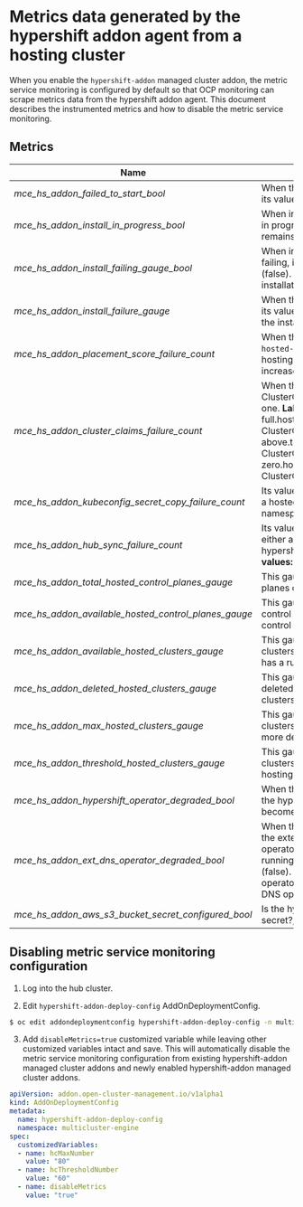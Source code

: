 # Metrics data generated by the hypershift addon agent from a hosting cluster

When you enable the `hypershift-addon` managed cluster addon, the metric service monitoring is configured by default so that OCP monitoring can scrape metrics data from the hypershift addon agent. This document describes the instrumented metrics and how to disable the metric service monitoring.

## Metrics

| **Name** | **Description** | 
| --- | --- |
| *mce_hs_addon_failed_to_start_bool* | When the hypershift-addon agent controller fails to start, its value becomes 1 (true), otherwise it remains 0 (false). |
| *mce_hs_addon_install_in_progress_bool* | When installation or upgrade of the hypershift operator is in progress, its value becomes 1 (true). Otherwise it remains 0 (false). |
| *mce_hs_addon_install_failing_gauge_bool* | When installation or upgrade of the hypershift operator is failing, its value becomes 1 (true). Otherwise it remains 0 (false). When the installation fails, the agent tries the installation again every 2 minutes until successful. |
| *mce_hs_addon_install_failure_gauge* | When the hypershift operator installation or upgrade fails, its value increases. The value resets to zero upon when the installation or upgrade completes successfully. |
| *mce_hs_addon_placement_score_failure_count* | When the hypershift operator fails to create or update the `hosted-clusters-score` AddOnPlacementScore in the hosting cluster's namespace on the hub cluster, its value increases by one for each failure. See [here](https://github.com/stolostron/hypershift-addon-operator/blob/main/docs/scheduling_hosted_cluster.md) for more detail.|
| *mce_hs_addon_cluster_claims_failure_count* | When the hypershift operator fails to create or update a ClusterClaim on the hosting cluster, its value increases by one.   **Label values:** *full-hc* for full.hostedclustercount.hypershift.openshift.io ClusterClaim, *threshold-hs* for above.threshold.hostedclustercount.hypershift.openshift.io ClusterClaim, *zero-hc* for zero.hostedclustercount.hypershift.openshift.io ClusterClaim. See [here](https://github.com/stolostron/hypershift-addon-operator/blob/main/docs/scheduling_hosted_cluster.md) for more detail.|
| *mce_hs_addon_kubeconfig_secret_copy_failure_count* | Its value increases everytime the addon agent fails to copy a hosted cluster's kubeconfig into its klusterlet namespace. |
| *mce_hs_addon_hub_sync_failure_count* | Its value increases everytime the addon agent fails to read either a secret or configmap that are necessary for the hypershift operator installation from the hub cluster.   **Label values:** *secret*, *configmap* |
| *mce_hs_addon_total_hosted_control_planes_gauge* | This gauge indicates the total number of hosted control planes on the hosting cluster. |
| *mce_hs_addon_available_hosted_control_planes_gauge* | This gauge indicates the number of available hosted control planes on the hosting cluster. An available hosted control plane has a running kube API server. |
| *mce_hs_addon_available_hosted_clusters_gauge* | This gauge indicates the number of available hosted clusters on the hosting cluster. An available hosted cluster has a running kube API server as well as worker nodes. |
| *mce_hs_addon_deleted_hosted_clusters_gauge* | This gauge indicates the number of hosted clusters being deleted on the hosting cluster. These are the hosted clusters with a deletion timestamp. |
| *mce_hs_addon_max_hosted_clusters_gauge* | This gauge indicates the maximum number of hosted clusters to be allowed on the hosting cluster. See [here](https://github.com/stolostron/hypershift-addon-operator/blob/main/docs/advanced/scheduling_hosted_cluster.md#overriding-the-maximum-and-threshold-number-of-hosted-clusters) for more detail. |
| *mce_hs_addon_threshold_hosted_clusters_gauge* | This gauge indicates the threshold number of hosted clusters before reaching the maximum number on the hosting cluster. See [here](https://github.com/stolostron/hypershift-addon-operator/blob/main/docs/advanced/scheduling_hosted_cluster.md#overriding-the-maximum-and-threshold-number-of-hosted-clusters) for more detail. |
| *mce_hs_addon_hypershift_operator_degraded_bool* | When the hypershift-addon agent controller detects that the hypershift operator is not currently running, its value becomes 1 (true). Otherwise it remains 0 (false). |
| *mce_hs_addon_ext_dns_operator_degraded_bool* | When the hypershift-addon agent controller detects that the external DNS feature is enabled for the hypershift operator but the external DNS operator is not currently running, its value becomes 1 (true). Otherwise it remains 0 (false). If external DNS is not configured for the hypershift operator, this returns -1 to indicate that the the external DNS operator status is not applicable. |
| *mce_hs_addon_aws_s3_bucket_secret_configured_bool* | Is the hypershift operator installed with AWS S3 bucket secret?, 1 (true). 0 (false). |

## Disabling metric service monitoring configuration

1. Log into the hub cluster.

2. Edit `hypershift-addon-deploy-config` AddOnDeploymentConfig.

```bash
$ oc edit addondeploymentconfig hypershift-addon-deploy-config -n multicluster-engine
```

3. Add `disableMetrics=true` customized variable while leaving other customized variables intact and save. This will automatically disable the metric service monitoring configuration from existing hypershift-addon managed cluster addons and newly enabled hypershift-addon managed cluster addons.

```yaml
apiVersion: addon.open-cluster-management.io/v1alpha1
kind: AddOnDeploymentConfig
metadata:
  name: hypershift-addon-deploy-config
  namespace: multicluster-engine
spec:
  customizedVariables:
  - name: hcMaxNumber
    value: "80"
  - name: hcThresholdNumber
    value: "60"
  - name: disableMetrics
    value: "true"
```

